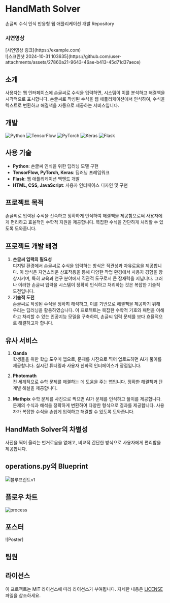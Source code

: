 # HandMath Solver
손글씨 수식 인식 반응형 웹 애플리케이션 개발 Repository
</br>
<h3>시연영상</h3>
[시연영상 링크](https://example.com)<br>
![스크린샷 2024-10-31 103635](https://github.com/user-attachments/assets/27860a21-9643-46ae-b413-45d71d37aece)

</br>

## 소개
사용자는 웹 인터페이스에 손글씨로 수식을 입력하면, 시스템이 이를 분석하고 해결책을 시각적으로 표시합니다. 손글씨로 작성된 수식을 웹 애플리케이션에서 인식하여, 수식을 텍스트로 변환하고 해결책을 자동으로 제공하는 서비스입니다.

## 개발
![Python](https://img.shields.io/badge/python-%23333333.svg?style=for-the-badge&logo=python&logoColor=white)
![TensorFlow](https://img.shields.io/badge/tensorflow-%23FF6F00.svg?style=for-the-badge&logo=tensorflow&logoColor=white)
![PyTorch](https://img.shields.io/badge/pytorch-%23EE4C2C.svg?style=for-the-badge&logo=pytorch&logoColor=white)
![Keras](https://img.shields.io/badge/keras-%23D00000.svg?style=for-the-badge&logo=keras&logoColor=white)
![Flask](https://img.shields.io/badge/flask-000000?style=for-the-badge&logo=flask&logoColor=white)

## 사용 기술
- **Python**: 손글씨 인식을 위한 딥러닝 모델 구현
- **TensorFlow, PyTorch, Keras**: 딥러닝 프레임워크
- **Flask**: 웹 애플리케이션 백엔드 개발
- **HTML, CSS, JavaScript**: 사용자 인터페이스 디자인 및 구현

## 프로젝트 목적
손글씨로 입력된 수식을 신속하고 정확하게 인식하여 해결책을 제공함으로써 사용자에게 편리하고 효율적인 수학적 지원을 제공합니다. 복잡한 수식을 간단하게 처리할 수 있도록 도와줍니다.

## 프로젝트 개발 배경
1. **손글씨 입력의 필요성**  
디지털 환경에서 손글씨로 수식을 입력하는 방식은 직관성과 자유로움을 제공합니다. 이 방식은 자연스러운 상호작용을 통해 다양한 작업 환경에서 사용자 경험을 향상시키며, 특히 교육과 연구 분야에서 직관적 도구로서 큰 잠재력을 지닙니다. 그러나 이러한 손글씨 입력을 시스템이 정확히 인식하고 처리하는 것은 복잡한 기술적 도전입니다.
2. **기술적 도전**  
손글씨로 작성된 수식을 정확히 해석하고, 이를 기반으로 해결책을 제공하기 위해 우리는 딥러닝을 활용하였습니다. 이 프로젝트는 복잡한 수학적 기호와 패턴을 이해하고 처리할 수 있는 인공지능 모델을 구축하여, 손글씨 입력 문제를 보다 효율적으로 해결하고자 합니다.


## 유사 서비스

1. **Qanda**  
   학생들을 위한 학습 도우미 앱으로, 문제를 사진으로 찍어 업로드하면 AI가 풀이를 제공합니다. 실시간 튜터링과 사용자 친화적 인터페이스가 장점입니다.

2. **Photomath**  
   전 세계적으로 수학 문제를 해결하는 데 도움을 주는 앱입니다. 정확한 해결책과 단계별 해설을 제공합니다.
3. **Mathpix**
   수학 문제를 사진으로 찍으면 AI가 문제를 인식하고 풀이를 제공합니다. 문제의 수식과 해석을 정확하게 변환하여 다양한 형식으로 결과를 제공합니다. 사용자가 복잡한 수식을 손쉽게 입력하고 해결할 수 있도록 도와줍니다.

## HandMath Solver의 차별성
사진을 찍어 올리는 번거로움을 없애고, 비교적 간단한 방식으로 사용자에게 편리함을 제공합니다.

## operations.py의 Blueprint
![블루프린트v1](https://github.com/user-attachments/assets/1d453b24-8dc8-42a1-942a-179eeec21d87)


## 플로우 차트
![process](https://github.com/user-attachments/assets/5df3d0d4-26f9-4e97-a8bb-a16dfaa50cea)

## 포스터
![Poster]

## 팀원

## 라이선스
이 프로젝트는 MIT 라이선스에 따라 라이선스가 부여됩니다. 자세한 내용은 [LICENSE](LICENSE) 파일을 참조하세요.
